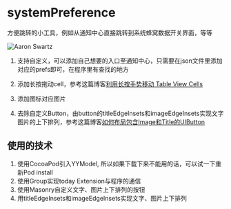 # systemPreference
方便跳转的小工具，例如从通知中心直接跳转到系统蜂窝数据开关界面，等等

![Aaron Swartz](http://tango.blob.core.chinacloudapi.cn/images/20151210174207.gif)

1. 支持自定义，可以添加自己想要的入口至通知中心，只需要在json文件里添加对应的prefs即可，在程序里有查找的地方

2. 添加长按拖动cell，参考这篇博客[利用长按手势移动 Table View Cells](http://beyondvincent.com/2014/03/26/2014-03-26-cookbook-moving-table-view-cells-with-a-long-press-gesture/)

3. 添加图标对应图片

4. 去除自定义Button，由button的titleEdgeInsets和imageEdgeInsets实现文字图片的上下排列，参考这篇博客[如何布局包含Image和Title的UIButton](http://victorchee.github.io/blog/button-layout-with-image-and-title/)

## 使用的技术
1. 使用CocoaPod引入YYModel, 所以如果下载下来不能用的话，可以试一下重新Pod install
2. 使用Group实现today Extension与程序的通信
3. 使用Masonry自定义文字、图片上下排列的按钮
4. 用titleEdgeInsets和imageEdgeInsets实现文字、图片上下排列

